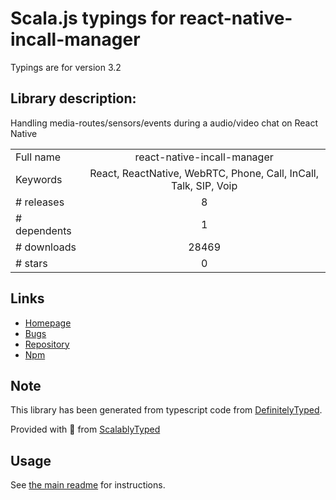 
# Scala.js typings for react-native-incall-manager

Typings are for version 3.2

## Library description:
Handling media-routes/sensors/events during a audio/video chat on React Native

|                    |                 |
| ------------------ | :-------------: |
| Full name          | react-native-incall-manager |
| Keywords           | React, ReactNative, WebRTC, Phone, Call, InCall, Talk, SIP, Voip |
| # releases         | 8 |
| # dependents       | 1 |
| # downloads        | 28469 |
| # stars            | 0 |

## Links
- [Homepage](https://github.com/zxcpoiu/react-native-incall-manager#readme)
- [Bugs](https://github.com/zxcpoiu/react-native-incall-manager/issues)
- [Repository](https://github.com/zxcpoiu/react-native-incall-manager)
- [Npm](https://www.npmjs.com/package/react-native-incall-manager)
    


## Note
This library has been generated from typescript code from [DefinitelyTyped](https://definitelytyped.org).

Provided with :purple_heart: from [ScalablyTyped](https://github.com/oyvindberg/ScalablyTyped)

## Usage
See [the main readme](../../readme.md) for instructions.


